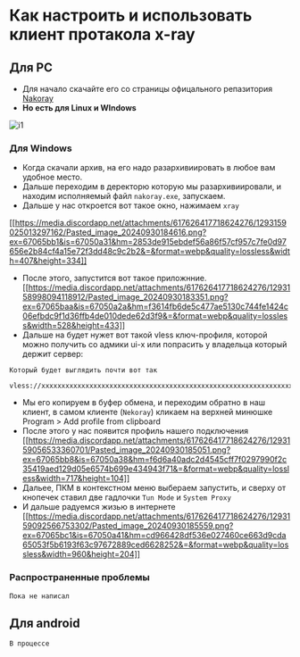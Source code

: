 # Как настроить и использовать клиент протакола x-ray

## Для PC
- Для начало скачайте его со страницы офицального репазитория [Nakoray](https://github.com/MatsuriDayo/nekoray/releases/tag/3.26)
- __Но есть для Linux и WIndows__

![i1](https://media.discordapp.net/attachments/617626417718624276/1293158975352606741/Pasted_image_20240930180817.png?ex=67065ba5&is=67050a25&hm=3420ac1b9755bf899e72e0ca8a5252b2ce000d41db89b07acde9b4b4f8108f52&=&format=webp&quality=lossless&width=960&height=208)

### Для Windows

- Когда скачали архив, на его надо разархивиировать в любое вам удобное место.
-  Дальше переходим в деректорю которую мы разархивиировали, и находим исполняемый файл `nakoray.exe`, запускаем.
- Дальше у нас откроется вот такое окно, нажимаем `xray`

[[https://media.discordapp.net/attachments/617626417718624276/1293159025013297162/Pasted_image_20240930184616.png?ex=67065bb1&is=67050a31&hm=2853de915ebdef56a86f57cf957c7fe0d97656e2b84cf4a15e72f3dd48c9c2b2&=&format=webp&quality=lossless&width=407&height=334]]

- После этого, запустится вот такое приложнние.
[[https://media.discordapp.net/attachments/617626417718624276/1293158998094118912/Pasted_image_20240930183351.png?ex=67065baa&is=67050a2a&hm=f3614fb6de5c477ae5130c744fe1424c06efbdc9f1d36ffb4de010dede62d3f9&=&format=webp&quality=lossless&width=528&height=433]]
- Дальше на будет нужет вот такой vless ключ-профиля, которой можно получить со адмики ui-x или попрасить у владельца который держит сервер:
```
Который будет выглядить почти вот так

vless://xxxxxxxxxxxxxxxxxxxxxxxxxxxxxxxxxxxxxxxxxxxxxxxxxxxxxxxxxxxxxxxxxxxxxxxxxxxxxxxxxxxxxxxxxxxxxxxxxxxxxxxxxxxxxxxxxxxxxxxxxxxxxxxxxxxxxxxxxxxxxxxxxxxxxxxxxxxxxxxxxxxxxxxxxxxxxxxxxxxxxxxxxxxxxxxxxxxxxxxx
```

- Мы его копируем в буфер обмена, и переходим обратно в наш клиент, в самом клиенте (`Nekoray`)  кликаем на верхней минюшке Program > Add profile from clipboard
- После этого у нас появится профиль нашего подключения
[[https://media.discordapp.net/attachments/617626417718624276/1293159056533360701/Pasted_image_20240930185051.png?ex=67065bb8&is=67050a38&hm=f6d6a40adc2d4545cff7f0297990f2c35419aed129d05e6574b699e434943f71&=&format=webp&quality=lossless&width=717&height=104]]
- Дальее, ПКМ в контекстном меню выбераем запустить, и сверху от кнопечек ставил две гадлочки `Tun Mode` и `System Proxy`
- И дальше радуемся жизью в интернете
[[https://media.discordapp.net/attachments/617626417718624276/1293159092566753302/Pasted_image_20240930185559.png?ex=67065bc1&is=67050a41&hm=cd966428df536e027460ce663d9cda65053f5b6193f63c97672889ced6628252&=&format=webp&quality=lossless&width=960&height=204]]

### Распространенные проблемы 
`Пока не написал`


## Для android

`В процессе`

